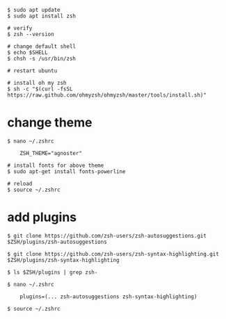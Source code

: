 ```
$ sudo apt update
$ sudo apt install zsh

# verify
$ zsh --version

# change default shell
$ echo $SHELL
$ chsh -s /usr/bin/zsh

# restart ubuntu

# install oh my zsh
$ sh -c "$(curl -fsSL https://raw.github.com/ohmyzsh/ohmyzsh/master/tools/install.sh)"
```

# change theme

    $ nano ~/.zshrc

        ZSH_THEME="agnoster"

    # install fonts for above theme
    $ sudo apt-get install fonts-powerline

    # reload
    $ source ~/.zshrc

# add plugins

    $ git clone https://github.com/zsh-users/zsh-autosuggestions.git $ZSH/plugins/zsh-autosuggestions

    $ git clone https://github.com/zsh-users/zsh-syntax-highlighting.git $ZSH/plugins/zsh-syntax-highlighting

    $ ls $ZSH/plugins | grep zsh-

    $ nano ~/.zshrc

        plugins=(... zsh-autosuggestions zsh-syntax-highlighting)

    $ source ~/.zshrc
